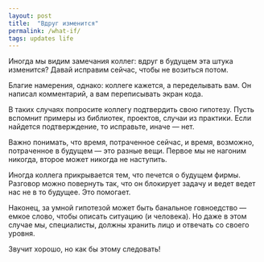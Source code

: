 ```yaml
---
layout: post
title:  "Вдруг изменится"
permalink: /what-if/
tags: updates life
---
```


Иногда мы видим замечания коллег: вдруг в будущем эта штука изменится? Давай
исправим сейчас, чтобы не возиться потом.

Благие намерения, однако: коллеге кажется, а переделывать вам. Он написал
комментарий, а вам переписывать экран кода.

В таких случаях попросите коллегу подтвердить свою гипотезу. Пусть вспомнит
примеры из библиотек, проектов, случаи из практики. Если найдется подтверждение,
то исправьте, иначе — нет.

Важно понимать, что время, потраченное сейчас, и время, возможно, потраченное в
будущем — это разные вещи. Первое мы не нагоним никогда, второе может никогда не
наступить.

Иногда коллега прикрывается тем, что печется о будущем фирмы. Разговор можно
повернуть так, что он блокирует задачу и ведет ведет нас не в то будущее. Это
помогает.

Наконец, за умной гипотезой может быть банальное говноедство — емкое слово,
чтобы описать ситуацию (и человека). Но даже в этом случае мы, специалисты,
должны хранить лицо и отвечать со своего уровня.

Звучит хорошо, но как бы этому следовать!
